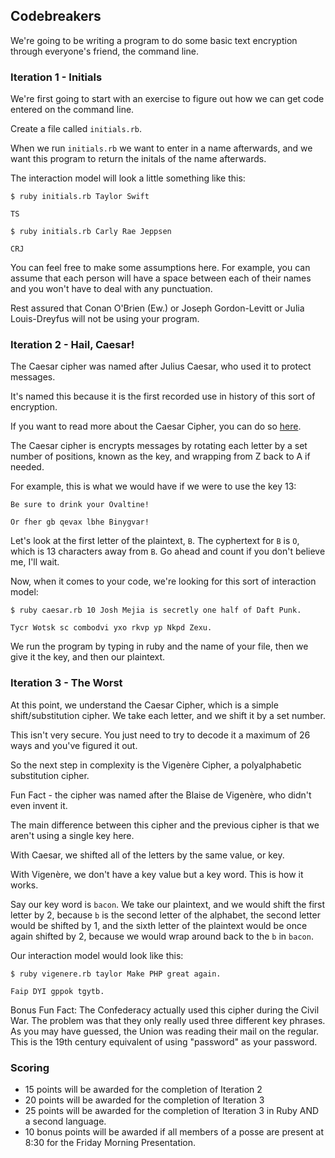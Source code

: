 ## Codebreakers

We're going to be writing a program to do some basic text encryption through everyone's friend, the command line.

### Iteration 1 - Initials

We're first going to start with an exercise to figure out how we can get code entered on the command line.

Create a file called `initials.rb`.

When we run `initials.rb` we want to enter in a name afterwards, and we want this program to return the initals of the name afterwards.

The interaction model will look a little something like this:

```
$ ruby initials.rb Taylor Swift

TS

$ ruby initials.rb Carly Rae Jeppsen

CRJ

```

You can feel free to make some assumptions here. For example, you can assume that each person will have a space between each of their names and you won't have to deal with any punctuation.

Rest assured that Conan O'Brien (Ew.) or Joseph Gordon-Levitt or Julia Louis-Dreyfus will not be using your program.


### Iteration 2 - Hail, Caesar!

The Caesar cipher was named after Julius Caesar, who used it to protect messages.

It's named this because it is the first recorded use in history of this sort of encryption.

If you want to read more about the Caesar Cipher, you can do so [here](https://en.wikipedia.org/wiki/Caesar_cipher).

The Caesar cipher is encrypts messages by rotating each letter by a set number of positions, known as the key,  and wrapping from Z back to A if needed.

For example, this is what we would have if we were to use the key 13:

```
Be sure to drink your Ovaltine!

Or fher gb qevax lbhe Binygvar!
```

Let's look at the first letter of the plaintext, `B`. The cyphertext for `B` is `O`, which is 13 characters away from `B`. Go ahead and count if you don't believe me, I'll wait.

Now, when it comes to your code, we're looking for this sort of interaction model:

```
$ ruby caesar.rb 10 Josh Mejia is secretly one half of Daft Punk.

Tycr Wotsk sc combodvi yxo rkvp yp Nkpd Zexu.

```

We run the program by typing in ruby and the name of your file, then we give it the key, and then our plaintext.


### Iteration 3 - The Worst

At this point, we understand the Caesar Cipher, which is a simple shift/substitution cipher. We take each letter, and we shift it by a set number.

This isn't very secure. You just need to try to decode it a maximum of 26 ways and you've figured it out.

So the next step in complexity is the Vigenère Cipher, a polyalphabetic substitution cipher.

Fun Fact - the cipher was named after the Blaise de Vigenère, who didn't even invent it.

The main difference between this cipher and the previous cipher is that we aren't using a single key here.

With Caesar, we shifted all of the letters by the same value, or key.

With Vigenère, we don't have a key value but a key word. This is how it works.

Say our key word is `bacon`. We take our plaintext, and we would shift the first letter by 2, because `b` is the second letter of the alphabet, the second letter would be shifted by 1,
and the sixth letter of the plaintext would be once again shifted by 2, because we would wrap around back to the `b` in `bacon`.

Our interaction model would look like this:

```
$ ruby vigenere.rb taylor Make PHP great again.

Faip DYI gppok tgytb.
```  

Bonus Fun Fact: The Confederacy actually used this cipher during the Civil War. The problem was that they only really used three different key phrases. As you may have guessed, the Union was reading their mail on the regular. This is the 19th century equivalent of using "password" as your password.

### Scoring

* 15 points will be awarded for the completion of Iteration 2
* 20 points will be awarded for the completion of Iteration 3
* 25 points will be awarded for the completion of Iteration 3 in Ruby AND a second language.
* 10 bonus points will be awarded if all members of a posse are present at 8:30 for the Friday Morning Presentation.
